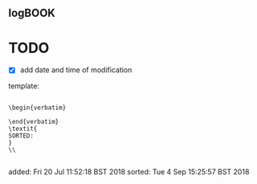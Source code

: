logBOOK
---

# TODO

* [x] add date and time of modification 	

template: 

```

\begin{verbatim}

\end{verbatim}
\textit{
SORTED: 
}
\\


```

added: Fri 20 Jul 11:52:18 BST 2018
sorted: Tue  4 Sep 15:25:57 BST 2018




